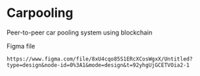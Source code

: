 # Carpooling

Peer-to-peer car pooling system using blockchain

Figma file
```
https://www.figma.com/file/8xU4cqo85S1ERcXCosWgxX/Untitled?type=design&node-id=0%3A1&mode=design&t=92yhgUjGCETVOia2-1
```
